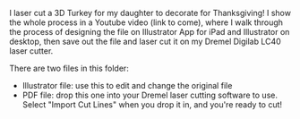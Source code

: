 I laser cut a 3D Turkey for my daughter to decorate for Thanksgiving! I show the whole process in a Youtube video (link to come), where I walk through the process of designing the file on Illustrator App for iPad and Illustrator on desktop, then save out the file and laser cut it on my Dremel Digilab LC40 laser cutter. 

There are two files in this folder:
* Illustrator file: use this to edit and change the original file
* PDF file: drop this one into your Dremel laser cutting software to use. Select "Import Cut Lines" when you drop it in, and you're ready to cut!
